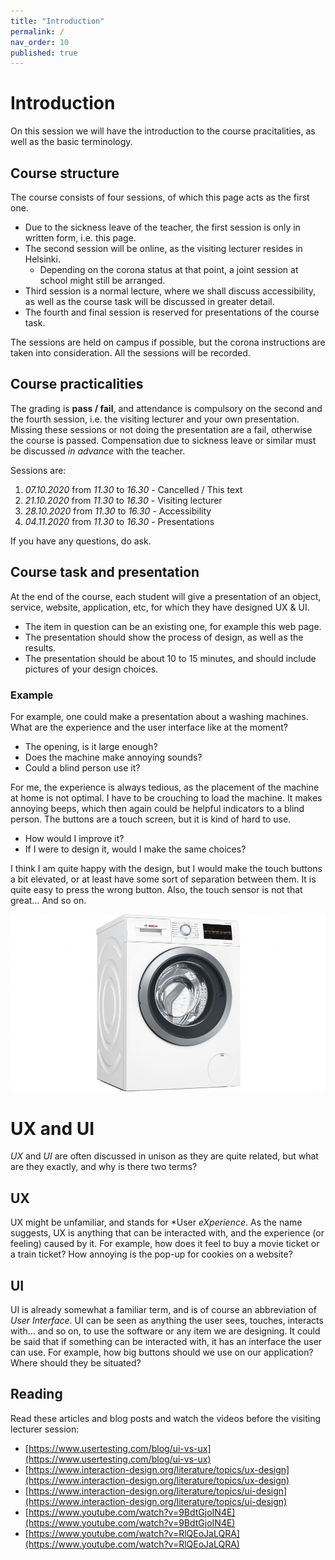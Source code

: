 ```yaml
---
title: "Introduction"
permalink: /
nav_order: 10
published: true
---
```


# Introduction

On this session we will have the introduction to the course pracitalities, as well as the basic terminology.

## Course structure

The course consists of four sessions, of which this page acts as the first one. 
* Due to the sickness leave of the teacher, the first session is only in written form, i.e. this page.
* The second session will be online, as the visiting lecturer resides in Helsinki. 
  * Depending on the corona status at that point, a joint session at school might still be arranged. 
* Third session is a normal lecture, where we shall discuss accessibility, as well as the course task will be discussed in greater detail. 
* The fourth and final session is reserved for presentations of the course task.

The sessions are held on campus if possible, but the corona instructions are taken into consideration. All the sessions will be recorded.

## Course practicalities

The grading is **pass / fail**, and attendance is compulsory on the second and the fourth session, i.e. the visiting lecturer and your own presentation. Missing these sessions or not doing the presentation are a fail, otherwise the course is passed. Compensation due to sickness leave or similar must be discussed *in advance* with the teacher.

Sessions are:
1. *07.10.2020* from *11.30* to *16.30* - Cancelled / This text
2. *21.10.2020* from *11.30* to *16.30* - Visiting lecturer
3. *28.10.2020* from *11.30* to *16.30* - Accessibility
4. *04.11.2020* from *11.30* to *16.30* - Presentations

If you have any questions, do ask.

## Course task and presentation

At the end of the course, each student will give a presentation of an object, service, website, application, etc, for which they have designed UX & UI. 
* The item in question can be an existing one, for example this web page. 
* The presentation should show the process of design, as well as the results. 
* The presentation should be about 10 to 15 minutes, and should include pictures of your design choices.

### Example

For example, one could make a presentation about a washing machines. What are the experience and the user interface like at the moment? 
* The opening, is it large enough? 
* Does the machine make annoying sounds? 
* Could a blind person use it? 

For me, the experience is always tedious, as the placement of the machine at home is not optimal. I have to be crouching to load the machine. It makes annoying beeps, which then again could be helpful indicators to a blind person. The buttons are a touch screen, but it is kind of hard to use.

* How would I improve it?
* If I were to design it, would I make the same choices?

I think I am quite happy with the design, but I would make the touch buttons a bit elevated, or at least have some sort of separation between them. It is quite easy to press the wrong button. Also, the touch sensor is not that great... And so on.

![Washing machine on white background](https://raw.githubusercontent.com/centria/uxui/master/images/washingmachine.jpg)  


# UX and UI

*UX* and *UI* are often discussed in unison as they are quite related, but what are they exactly, and why is there two terms?

## UX

UX might be unfamiliar, and stands for *User *eXperience*. As the name suggests, UX is anything that can be interacted with, and the experience (or feeling) caused by it. For example, how does it feel to buy a movie ticket or a train ticket? How annoying is the pop-up for cookies on a website?

## UI

UI is already somewhat a familiar term, and is of course an abbreviation of *User Interface*. UI can be seen as anything the user sees, touches, interacts with... and so on, to use the software or any item we are designing. It could be said that if something can be interacted with, it has an interface the user can use. For example, how big buttons should we use on our application? Where should they be situated?

## Reading

Read these articles and blog posts and watch the videos before the visiting lecturer session:
* [https://www.usertesting.com/blog/ui-vs-ux](https://www.usertesting.com/blog/ui-vs-ux)
* [https://www.interaction-design.org/literature/topics/ux-design](https://www.interaction-design.org/literature/topics/ux-design)
* [https://www.interaction-design.org/literature/topics/ui-design](https://www.interaction-design.org/literature/topics/ui-design)
* [https://www.youtube.com/watch?v=9BdtGjoIN4E](https://www.youtube.com/watch?v=9BdtGjoIN4E)
* [https://www.youtube.com/watch?v=RlQEoJaLQRA](https://www.youtube.com/watch?v=RlQEoJaLQRA)


